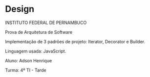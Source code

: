 # Design 

INSTITUTO FEDERAL DE PERNAMBUCO

Prova de Arquitetura de Software

Implementação de 3 padrões de projeto: Iterator, Decorator e Builder.

Linguagem usada: JavaScript.

Aluno: Adson Henrique

Turma: 4º TI - Tarde

